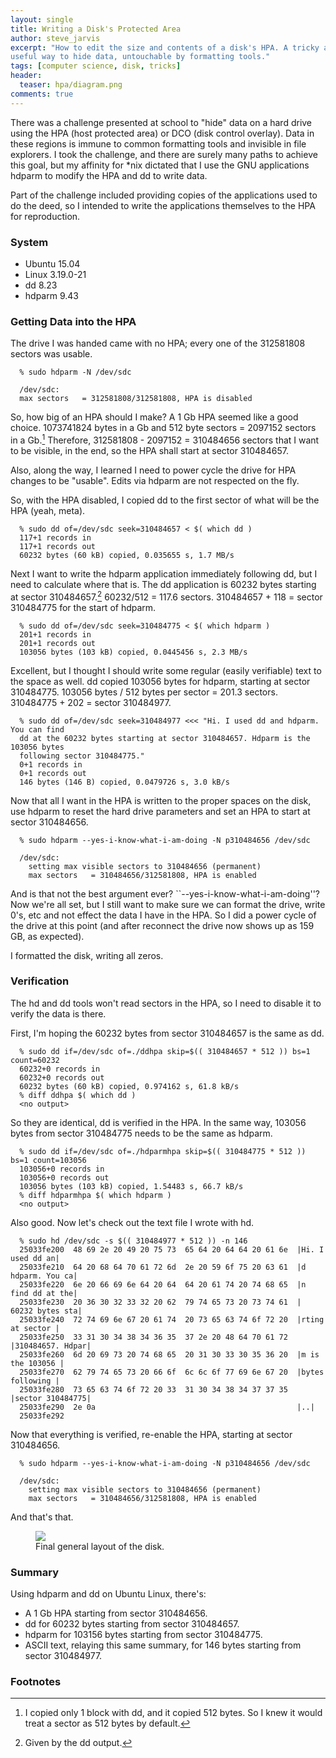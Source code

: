 ```yaml
---
layout: single
title: Writing a Disk's Protected Area
author: steve_jarvis
excerpt: "How to edit the size and contents of a disk's HPA. A tricky and/or
useful way to hide data, untouchable by formatting tools."
tags: [computer science, disk, tricks]
header:
  teaser: hpa/diagram.png
comments: true
---
```


There was a challenge presented at school to "hide" data on a hard drive using
the HPA (host protected area) or DCO (disk control overlay). Data in
these regions is immune to common formatting tools and
invisible in file explorers. I took the challenge, and there are surely many
paths to achieve this goal, but my affinity for *nix dictated that I use the
GNU applications hdparm to modify the HPA and dd to write data.

Part of the challenge included providing copies of the applications used to do
the deed, so I intended to write the applications themselves to the HPA for
reproduction.

### System

* Ubuntu 15.04
* Linux 3.19.0-21
* dd 8.23
* hdparm 9.43

### Getting Data into the HPA
The drive I was handed came with no HPA; every one of the 312581808
sectors was usable.

~~~~~~
  % sudo hdparm -N /dev/sdc

  /dev/sdc:
  max sectors   = 312581808/312581808, HPA is disabled
~~~~~~

So, how big of an HPA should I make? A 1 Gb HPA seemed like a good choice.
1073741824 bytes in a Gb and 512 byte sectors = 2097152 sectors in a Gb.[^1]
Therefore, 312581808 - 2097152 = 310484656 sectors that I want to be visible,
in the end, so the HPA shall start at sector 310484657.

Also, along the way, I learned I need to power cycle the drive for HPA changes
to be "usable". Edits via hdparm are not respected on the fly.

So, with the HPA disabled, I copied dd to the first sector of what will be the
HPA (yeah, meta).

~~~~~~
  % sudo dd of=/dev/sdc seek=310484657 < $( which dd )
  117+1 records in
  117+1 records out
  60232 bytes (60 kB) copied, 0.035655 s, 1.7 MB/s
~~~~~~

Next I want to write the hdparm application immediately following dd, but I need
to calculate where that is. The dd application is 60232 bytes starting at sector
310484657.[^2] 60232/512 = 117.6 sectors. 310484657 + 118 = sector
310484775 for the start of hdparm.

~~~~~~
  % sudo dd of=/dev/sdc seek=310484775 < $( which hdparm )
  201+1 records in
  201+1 records out
  103056 bytes (103 kB) copied, 0.0445456 s, 2.3 MB/s
~~~~~~

Excellent, but I thought I should write some regular (easily verifiable) text to
the space as well. dd copied 103056 bytes for hdparm, starting at sector
310484775. 103056 bytes / 512 bytes per sector = 201.3 sectors.
310484775 + 202 = sector 310484977.

~~~~~~
  % sudo dd of=/dev/sdc seek=310484977 <<< "Hi. I used dd and hdparm. You can find
  dd at the 60232 bytes starting at sector 310484657. Hdparm is the 103056 bytes
  following sector 310484775."
  0+1 records in
  0+1 records out
  146 bytes (146 B) copied, 0.0479726 s, 3.0 kB/s
~~~~~~

Now that all I want in the HPA is written to the proper spaces on the disk, use
hdparm to reset the hard drive parameters and set an HPA to start at sector
310484656.

~~~~~~
  % sudo hdparm --yes-i-know-what-i-am-doing -N p310484656 /dev/sdc

  /dev/sdc:
    setting max visible sectors to 310484656 (permanent)
    max sectors   = 310484656/312581808, HPA is enabled
~~~~~~

And is that not the best argument ever? ``--yes-i-know-what-i-am-doing''?
Now we're all set, but I still want to make sure we can format the drive, write
0's, etc and not effect the data I have in the HPA. So I did a power cycle of
the drive at this point (and after reconnect the drive now shows up as 159 GB,
as expected).

I formatted the disk, writing all zeros.

### Verification

The hd and dd tools won't read sectors in the HPA, so I need to disable it to
verify the data is there.

First, I'm hoping the 60232 bytes from sector 310484657 is the same as dd.

~~~~~~
  % sudo dd if=/dev/sdc of=./ddhpa skip=$(( 310484657 * 512 )) bs=1 count=60232
  60232+0 records in
  60232+0 records out
  60232 bytes (60 kB) copied, 0.974162 s, 61.8 kB/s
  % diff ddhpa $( which dd )
  <no output>
~~~~~~

So they are identical, dd is verified in the HPA. In the same way, 103056 bytes
from sector 310484775 needs to be the same as hdparm.

~~~~~~
  % sudo dd if=/dev/sdc of=./hdparmhpa skip=$(( 310484775 * 512 )) bs=1 count=103056
  103056+0 records in
  103056+0 records out
  103056 bytes (103 kB) copied, 1.54483 s, 66.7 kB/s
  % diff hdparmhpa $( which hdparm )
  <no output>
~~~~~~

Also good. Now let's check out the text file I wrote with hd.

~~~~~~
  % sudo hd /dev/sdc -s $(( 310484977 * 512 )) -n 146
  25033fe200  48 69 2e 20 49 20 75 73  65 64 20 64 64 20 61 6e  |Hi. I used dd an|
  25033fe210  64 20 68 64 70 61 72 6d  2e 20 59 6f 75 20 63 61  |d hdparm. You ca|
  25033fe220  6e 20 66 69 6e 64 20 64  64 20 61 74 20 74 68 65  |n find dd at the|
  25033fe230  20 36 30 32 33 32 20 62  79 74 65 73 20 73 74 61  | 60232 bytes sta|
  25033fe240  72 74 69 6e 67 20 61 74  20 73 65 63 74 6f 72 20  |rting at sector |
  25033fe250  33 31 30 34 38 34 36 35  37 2e 20 48 64 70 61 72  |310484657. Hdpar|
  25033fe260  6d 20 69 73 20 74 68 65  20 31 30 33 30 35 36 20  |m is the 103056 |
  25033fe270  62 79 74 65 73 20 66 6f  6c 6c 6f 77 69 6e 67 20  |bytes following |
  25033fe280  73 65 63 74 6f 72 20 33  31 30 34 38 34 37 37 35  |sector 310484775|
  25033fe290  2e 0a                                             |..|
  25033fe292
~~~~~~

Now that everything is verified, re-enable the HPA, starting at sector
310484656.

~~~~~~
  % sudo hdparm --yes-i-know-what-i-am-doing -N p310484656 /dev/sdc

  /dev/sdc:
    setting max visible sectors to 310484656 (permanent)
    max sectors   = 310484656/312581808, HPA is enabled
~~~~~~

And that's that.

<figure>
    <a href="../images/hpa/diagram.png"><img src="../images/hpa/diagram.png"></a>
    <figcaption>Final general layout of the disk.</figcaption>
</figure>

### Summary
Using hdparm and dd on Ubuntu Linux, there's:

  * A 1 Gb HPA starting from sector 310484656.
  * dd for 60232 bytes starting from sector 310484657.
  * hdparm for 103156 bytes starting from sector 310484775.
  * ASCII text, relaying this same summary, for 146 bytes starting from
    sector 310484977.

### Footnotes

[^1]: I copied only 1 block with dd, and it copied 512 bytes. So I knew it would treat a sector as 512 bytes by default.
[^2]: Given by the dd output.
